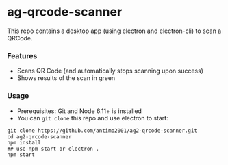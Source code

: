 # ag-qrcode-scanner
This repo contains a desktop app (using electron and electron-cli) to scan a QRCode.

### Features
* Scans QR Code (and automatically stops scanning upon success)
* Shows results of the scan in green

### Usage
* Prerequisites: Git and Node 6.11+ is installed
* You can `git clone` this repo and use electron to start:
```
git clone https://github.com/antimo2001/ag2-qrcode-scanner.git
cd ag2-qrcode-scanner
npm install
## use npm start or electron .
npm start
```
